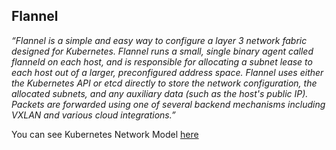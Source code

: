 ## Flannel
*“Flannel is a simple and easy way to configure a layer 3 network fabric designed for Kubernetes.*
*Flannel runs a small, single binary agent called flanneld on each host, and is responsible for allocating a subnet lease to each host out of a larger, preconfigured address space. Flannel uses either the Kubernetes API or etcd directly to store the network configuration, the allocated subnets, and any auxiliary data (such as the host's public IP). Packets are forwarded using one of several backend mechanisms including VXLAN and various cloud integrations.”*

You can see Kubernetes Network Model [here](/documentation/kube-network-model.md)